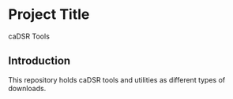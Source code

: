 # Project Title
caDSR Tools
## Introduction
This repository holds caDSR tools and utilities as different types of downloads.